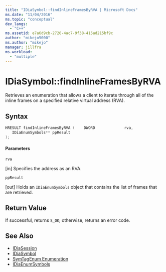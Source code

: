 ```yaml
---
title: "IDiaSymbol::findInlineFramesByRVA | Microsoft Docs"
ms.date: "11/04/2016"
ms.topic: "conceptual"
dev_langs:
  - "C++"
ms.assetid: e7a6d9cb-2726-4ac7-9f38-415ad215bf9c
author: "mikejo5000"
ms.author: "mikejo"
manager: jillfra
ms.workload:
  - "multiple"
---
```

# IDiaSymbol::findInlineFramesByRVA
Retrieves an enumeration that allows a client to iterate through all of the inline frames on a specified relative virtual address (RVA).

## Syntax

```C++
HRESULT findInlineFramesByRVA (    DWORD             rva,
   IDiaEnumSymbols** ppResult
);
```

#### Parameters
 `rva`

[in] Specifies the address as an RVA.

 `ppResult`

[out] Holds an `IDiaEnumSymbols` object that contains the list of frames that are retrieved.

## Return Value
 If successful, returns `S_OK`; otherwise, returns an error code.

## See Also
- [IDiaSession](../../debugger/debug-interface-access/idiasession.md)
- [IDiaSymbol](../../debugger/debug-interface-access/idiasymbol.md)
- [SymTagEnum Enumeration](../../debugger/debug-interface-access/symtagenum.md)
- [IDiaEnumSymbols](../../debugger/debug-interface-access/idiaenumsymbols.md)